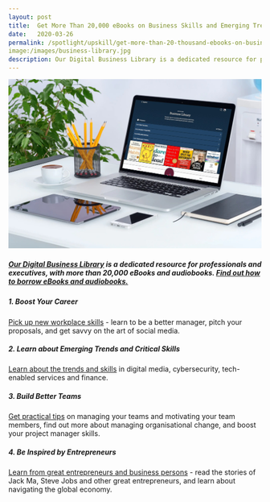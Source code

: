 ```yaml
---
layout: post
title:  Get More Than 20,000 eBooks on Business Skills and Emerging Trends 
date:   2020-03-26
permalink: /spotlight/upskill/get-more-than-20-thousand-ebooks-on-business-skills-and-emerging-trends
image:/images/business-library.jpg
description: Our Digital Business Library is a dedicated resource for professionals and executives, with more than 20,000 eBooks and audiobooks.
---
```


<img src="/images/business-library.jpg"><br/>
<h5><a href="https://libbyapp.com/library/nlb/guide/biz" target="_blank">Our Digital Business Library</a> is a dedicated resource for professionals and executives, with more than 20,000 eBooks and audiobooks. <a href="/get-started-with/libby/">Find out how to borrow eBooks and audiobooks.</a></h5>
<h5>1. Boost Your Career</h5>
<a href="https://libbyapp.com/library/nlb/guide/biz/0">Pick up new workplace skills</a> - learn to be a better manager, pitch your proposals, and get savvy on the art of social media.

<h5>2. Learn about Emerging Trends and Critical Skills</h5>
<a href="https://libbyapp.com/library/nlb/guide/biz/1">Learn about the trends and skills</a> in digital media, cybersecurity, tech-enabled services and finance.

<h5>3. Build Better Teams</h5>
<a href="https://libbyapp.com/library/nlb/guide/biz/2">Get practical tips</a> on managing your teams and motivating your team members, find out more about managing organisational change, and boost your project manager skills. 

<h5>4. Be Inspired by Entrepreneurs</h5>
<a href="https://libbyapp.com/library/nlb/guide/biz/3">Learn from great entrepreneurs and business persons</a> - read the stories of Jack Ma, Steve Jobs and other great entrepreneurs, and learn about navigating the global economy. 
